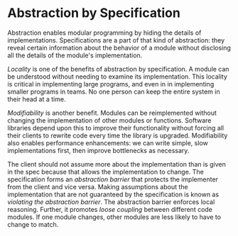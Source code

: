 # Abstraction by Specification

Abstraction enables modular programming
by hiding the details of implementations.  Specifications are a part
of that kind of abstraction:  they reveal certain information about
the behavior of a module without disclosing all the details of the
module's implementation.

*Locality* is one of the benefits of abstraction by specification.
A module can be understood without needing to examine its implementation.
This locality is critical in implementing large programs, and even in
in implementing smaller programs in teams.  No one person can keep the entire
system in their head at a time.

*Modifiability* is another benefit.  Modules can be reimplemented
without changing the implementation of other modules or functions. 
Software libraries depend upon this to improve their functionality
without forcing all their clients to rewrite code every time the library
is upgraded.  Modifiability also enables performance enhancements:  we
can write simple, slow implementations first, then improve bottlenecks
as necessary.

The client should not assume more about the implementation than is given
in the spec because that allows the implementation to change. The
specification forms an *abstraction barrier* that protects the
implementer from the client and vice versa. Making assumptions about the
implementation that are not guaranteed by the specification is known as
*violating the abstraction barrier*. The abstraction barrier enforces
local reasoning. Further, it promotes *loose coupling* between
different code modules. If one module changes, other modules are less
likely to have to change to match.
